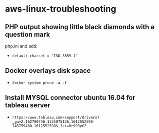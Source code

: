 # aws-linux-troubleshooting

## PHP output showing little black diamonds with a question mark
php.ini and add:

* `default_charset = "ISO-8859-1"`
## Docker overlays disk space 
* `docker system prune -a -f`

## Install MYSQL connector ubuntu 16.04 for tableau server
* `https://www.tableau.com/support/drivers?_ga=2.162700796.1335875126.1612552598-743759460.1612552598&_fsi=Dr99RyGZ`
